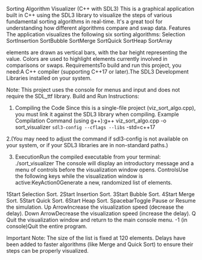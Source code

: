 Sorting Algorithm Visualizer (C++ with SDL3)
This is a graphical application built in C++ using the SDL3 library to visualize the steps of various fundamental sorting algorithms in real-time.
It's a great tool for understanding how different algorithms compare and swap data.
Features
The application visualizes the following six sorting 
algorithms:
Selection 
SortInsertion 
SortBubble 
SortMerge 
SortQuick 
SortHeap 
SortArray 

elements are drawn as vertical bars,
with the bar height representing the value.
Colors are used to highlight elements currently involved in comparisons or swaps.
RequirementsTo build and run this project,
you need:A C++ compiler (supporting C++17 or later).The SDL3 Development Libraries installed on your system.

Note:
This project uses the console for menus and input and does not require the SDL_ttf library.
Build and Run Instructions:

1. Compiling the Code Since this is a single-file project (viz_sort_algo.cpp), you must link it against the SDL3 library when compiling.
Example Compilation Command (using g++):g++ viz_sort_algo.cpp -o sort_visualizer `sdl3-config --cflags --libs` -std=c++17

2.(You may need to adjust the command if sdl3-config is not available on your system, or if your SDL3 libraries are in non-standard paths.)

3. ExecutionRun the compiled executable from your terminal:
./sort_visualizer
The console will display an introductory message and a menu of controls before the visualization window opens.
ControlsUse the following keys while the visualization window is active:KeyAction0Generate a new, randomized list of elements.

1Start Selection Sort.
2Start Insertion Sort.
3Start Bubble Sort.
4Start Merge Sort.
5Start Quick Sort.
6Start Heap Sort.
SpacebarToggle Pause or Resume the simulation.
Up ArrowIncrease the visualization speed (decrease the delay).
Down ArrowDecrease the visualization speed (increase the delay).
Q Quit the visualization window and return to the main console menu.
-1 (in console)Quit the entire program.

Important Note: 
The size of the list is fixed at 120 elements. 
Delays have been added to faster algorithms 
(like Merge and Quick Sort) to ensure their steps can be properly visualized.
